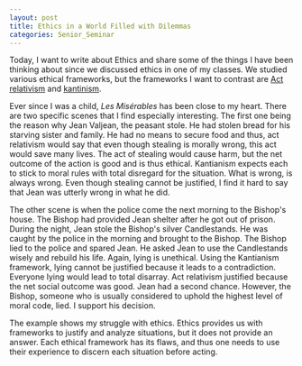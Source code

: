 ```yaml
---
layout: post
title: Ethics in a World Filled with Dilemmas
categories: Senior_Seminar
---
```

Today, I want to write about Ethics and share some of the things I have been thinking about since we discussed ethics in one of my classes. We studied various ethical frameworks, but the frameworks I want to contrast are [Act relativism](https://en.wikipedia.org/wiki/Relativism) and [kantinism](https://en.wikipedia.org/wiki/Kantianism).

Ever since I was a child, *Les Misérables* has been close to my heart. There are two specific scenes that I find especially interesting. The first one being the reason why Jean Valjean, the peasant stole. He had stolen bread for his starving sister and family. He had no means to secure food and thus, act relativism would say that even though stealing is morally wrong, this act would save many lives. The act of stealing would cause harm, but the net outcome of the action is good and is thus ethical. Kantianism expects each to stick to moral rules with total disregard for the situation. What is wrong, is always wrong. Even though stealing cannot be justified, I find it hard to say that Jean was utterly wrong in what he did.

The other scene is when the police come the next morning to the Bishop's house. The Bishop had provided Jean shelter after he got out of prison. During the night, Jean stole the Bishop's silver Candlestands. He was caught by the police in the morning and brought to the Bishop. The Bishop lied to the police and spared Jean. He asked Jean to use the Candlestands wisely and rebuild his life. Again, lying is unethical. Using the Kantianism framework, lying cannot be justified because it leads to a contradiction. Everyone lying would lead to total disarray. Act relativism justified because the net social outcome was good. Jean had a second chance. However, the Bishop, someone who is usually considered to uphold the highest level of moral code, lied. I support his decision.

The example shows my struggle with ethics. Ethics provides us with frameworks to justify and analyze situations, but it does not provide an answer. Each ethical framework has its flaws, and thus one needs to use their experience to discern each situation before acting.
